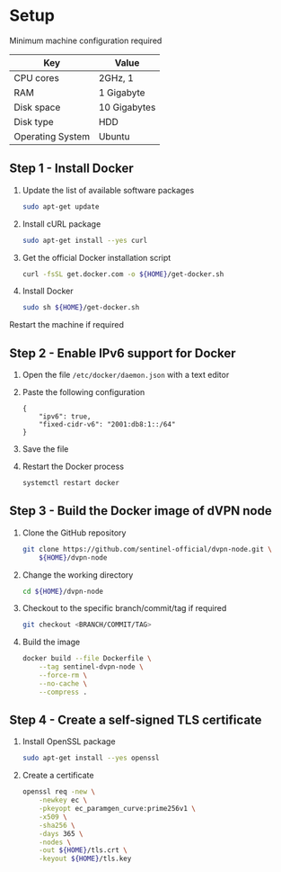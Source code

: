# Setup

Minimum machine configuration required

| Key              | Value        |
| ---------------- | ------------ |
| CPU cores        | 2GHz, 1      |
| RAM              | 1 Gigabyte   |
| Disk space       | 10 Gigabytes |
| Disk type        | HDD          |
| Operating System | Ubuntu       |

## Step 1 - Install Docker

1. Update the list of available software packages

    ``` sh
    sudo apt-get update
    ```

2. Install cURL package

    ``` sh
    sudo apt-get install --yes curl
    ```

3. Get the official Docker installation script

    ``` sh
    curl -fsSL get.docker.com -o ${HOME}/get-docker.sh
    ```

4. Install Docker

    ``` sh
    sudo sh ${HOME}/get-docker.sh
    ```

Restart the machine if required

## Step 2 - Enable IPv6 support for Docker

1. Open the file `/etc/docker/daemon.json` with a text editor

2. Paste the following configuration

    ```text
    {
        "ipv6": true,
        "fixed-cidr-v6": "2001:db8:1::/64"
    }
    ```

3. Save the file

4. Restart the Docker process

    ```sh
    systemctl restart docker
    ```

## Step 3 - Build the Docker image of dVPN node

1. Clone the GitHub repository

    ``` sh
    git clone https://github.com/sentinel-official/dvpn-node.git \
        ${HOME}/dvpn-node
    ```

2. Change the working directory

    ``` sh
    cd ${HOME}/dvpn-node
    ```

3. Checkout to the specific branch/commit/tag if required

    ``` sh
    git checkout <BRANCH/COMMIT/TAG>
    ```

4. Build the image

    ``` sh
    docker build --file Dockerfile \
        --tag sentinel-dvpn-node \
        --force-rm \
        --no-cache \
        --compress .
    ```

## Step 4 - Create a self-signed TLS certificate

1. Install OpenSSL package

    ``` sh
    sudo apt-get install --yes openssl
    ```

2. Create a certificate

    ``` sh
    openssl req -new \
        -newkey ec \
        -pkeyopt ec_paramgen_curve:prime256v1 \
        -x509 \
        -sha256 \
        -days 365 \
        -nodes \
        -out ${HOME}/tls.crt \
        -keyout ${HOME}/tls.key
    ```
